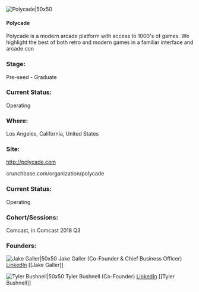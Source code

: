 

![Polycade|50x50](https://apimg.techstars.com/connect/images/image_files/5b4baa5fa36c115d130000eb/original/logo-p_copy.jpg)

#### Polycade
Polycade is a modern arcade platform with access to 1000's of games. We highlight the best of both retro and modern games in a familiar interface and arcade con

### Stage: 
Pre-seed - Graduate 

### Current Status: 
Operating

### Where:
Los Angeles, California, United States

### Site:
http://polycade.com



crunchbase.com/organization/polycade

### Current Status: 
Operating

### Cohort/Sessions: 
Comcast, in Comcast 2018 Q3

### Founders: 

![Jake Galler|50x50](http://s3.amazonaws.com/ts-accel-connect-uploads/images/image_files/5b4baac9a36c115d130000ec/original/download.png) Jake Galler (Co-Founder & Chief Business Officer) [LinkedIn](https://linkedin.com/in/jake-galler-2b284a69) [[Jake Galler]]

![Tyler Bushnell|50x50](https://apimg.techstars.com/connect/images/image_files/5b509bbfa36c113d0e000004/original/Polycade-Tyler.jpg) Tyler Bushnell (Co-Founder) [LinkedIn](https://linkedin.com/in/tyler-bushnell-bb287272) [[Tyler Bushnell]]


